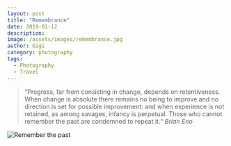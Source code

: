 ```yaml
---
layout: post
title: "Remembrance"
date: 2019-01-12
description:
image: /assets/images/remembrance.jpg
author: Gigi
category: photography
tags:
  - Photography
  - Travel
---
```


<blockquote>
“Progress, far from consisting in change, depends on retentiveness. When change is absolute there remains no being to improve and no direction is set for possible improvement: and when experience is not retained, as among savages, infancy is perpetual. Those who cannot remember the past are condemned to repeat it.“
<cite>Brian Eno</cite>
</blockquote>

![Remember the past](/assets/images/remembrance-tower.jpg#full)
